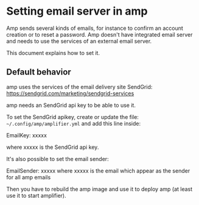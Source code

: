 # Setting email server in amp

Amp sends several kinds of emails, for instance to confirm an account creation or to reset a password. Amp doesn't have integrated email server and needs to use the services of an external email server.

This document explains how to set it.

## Default behavior

amp uses the services of the email delivery site SendGrid: https://sendgrid.com/marketing/sendgrid-services

amp needs an SendGrid api key to be able to use it.

To set the SendGrid apikey, create or update the file: `~/.config/amp/amplifier.yml` and add this line inside:

EmailKey: xxxxx

where xxxxx is the SendGrid api key.

It's also possible to set the email sender:

EmailSender: xxxxx
where xxxxx is the email which appear as the sender for all amp emails


Then you have to rebuild the amp image and use it to deploy amp (at least use it to start amplifier).
